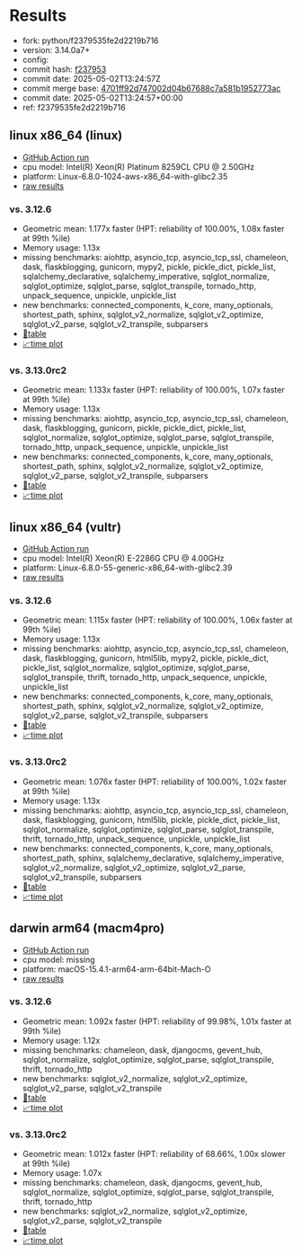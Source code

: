 # Results

- fork: python/f2379535fe2d2219b716
- version: 3.14.0a7+
- config: 
- commit hash: [f237953](https://github.com/python/cpython/commit/f237953)
- commit date: 2025-05-02T13:24:57Z
- commit merge base: [4701ff92d747002d04b67688c7a581b1952773ac](https://github.com/python/cpython/commit/4701ff92d747002d04b67688c7a581b1952773ac)
- commit date: 2025-05-02T13:24:57+00:00
- ref: f2379535fe2d2219b716

## linux x86_64 (linux)

- [GitHub Action run](https://github.com/facebookexperimental/free-threading-benchmarking/actions/runs/14796977487)
- cpu model: Intel(R) Xeon(R) Platinum 8259CL CPU @ 2.50GHz
- platform: Linux-6.8.0-1024-aws-x86_64-with-glibc2.35
- [raw results](bm-20250502-linux-x86_64-python-f2379535fe2d2219b716-3.14.0a7%2B-f237953.json)

### vs. 3.12.6

- Geometric mean: 1.177x faster (HPT: reliability of 100.00%, 1.08x faster at 99th %ile)
- Memory usage: 1.13x
- missing benchmarks: aiohttp, asyncio_tcp, asyncio_tcp_ssl, chameleon, dask, flaskblogging, gunicorn, mypy2, pickle, pickle_dict, pickle_list, sqlalchemy_declarative, sqlalchemy_imperative, sqlglot_normalize, sqlglot_optimize, sqlglot_parse, sqlglot_transpile, tornado_http, unpack_sequence, unpickle, unpickle_list
- new benchmarks: connected_components, k_core, many_optionals, shortest_path, sphinx, sqlglot_v2_normalize, sqlglot_v2_optimize, sqlglot_v2_parse, sqlglot_v2_transpile, subparsers
- [📄table](bm-20250502-linux-x86_64-python-f2379535fe2d2219b716-3.14.0a7%2B-f237953-vs-3.12.6.md)
- [📈time plot](bm-20250502-linux-x86_64-python-f2379535fe2d2219b716-3.14.0a7%2B-f237953-vs-3.12.6.svg)

### vs. 3.13.0rc2

- Geometric mean: 1.133x faster (HPT: reliability of 100.00%, 1.07x faster at 99th %ile)
- Memory usage: 1.13x
- missing benchmarks: aiohttp, asyncio_tcp, asyncio_tcp_ssl, chameleon, dask, flaskblogging, gunicorn, pickle, pickle_dict, pickle_list, sqlglot_normalize, sqlglot_optimize, sqlglot_parse, sqlglot_transpile, tornado_http, unpack_sequence, unpickle, unpickle_list
- new benchmarks: connected_components, k_core, many_optionals, shortest_path, sphinx, sqlglot_v2_normalize, sqlglot_v2_optimize, sqlglot_v2_parse, sqlglot_v2_transpile, subparsers
- [📄table](bm-20250502-linux-x86_64-python-f2379535fe2d2219b716-3.14.0a7%2B-f237953-vs-3.13.0rc2.md)
- [📈time plot](bm-20250502-linux-x86_64-python-f2379535fe2d2219b716-3.14.0a7%2B-f237953-vs-3.13.0rc2.svg)

## linux x86_64 (vultr)

- [GitHub Action run](https://github.com/facebookexperimental/free-threading-benchmarking/actions/runs/14796977487)
- cpu model: Intel(R) Xeon(R) E-2286G CPU @ 4.00GHz
- platform: Linux-6.8.0-55-generic-x86_64-with-glibc2.39
- [raw results](bm-20250502-vultr-x86_64-python-f2379535fe2d2219b716-3.14.0a7%2B-f237953.json)

### vs. 3.12.6

- Geometric mean: 1.115x faster (HPT: reliability of 100.00%, 1.06x faster at 99th %ile)
- Memory usage: 1.13x
- missing benchmarks: aiohttp, asyncio_tcp, asyncio_tcp_ssl, chameleon, dask, flaskblogging, gunicorn, html5lib, mypy2, pickle, pickle_dict, pickle_list, sqlglot_normalize, sqlglot_optimize, sqlglot_parse, sqlglot_transpile, thrift, tornado_http, unpack_sequence, unpickle, unpickle_list
- new benchmarks: connected_components, k_core, many_optionals, shortest_path, sphinx, sqlglot_v2_normalize, sqlglot_v2_optimize, sqlglot_v2_parse, sqlglot_v2_transpile, subparsers
- [📄table](bm-20250502-vultr-x86_64-python-f2379535fe2d2219b716-3.14.0a7%2B-f237953-vs-3.12.6.md)
- [📈time plot](bm-20250502-vultr-x86_64-python-f2379535fe2d2219b716-3.14.0a7%2B-f237953-vs-3.12.6.svg)

### vs. 3.13.0rc2

- Geometric mean: 1.076x faster (HPT: reliability of 100.00%, 1.02x faster at 99th %ile)
- Memory usage: 1.13x
- missing benchmarks: aiohttp, asyncio_tcp, asyncio_tcp_ssl, chameleon, dask, flaskblogging, gunicorn, html5lib, pickle, pickle_dict, pickle_list, sqlglot_normalize, sqlglot_optimize, sqlglot_parse, sqlglot_transpile, thrift, tornado_http, unpack_sequence, unpickle, unpickle_list
- new benchmarks: connected_components, k_core, many_optionals, shortest_path, sphinx, sqlalchemy_declarative, sqlalchemy_imperative, sqlglot_v2_normalize, sqlglot_v2_optimize, sqlglot_v2_parse, sqlglot_v2_transpile, subparsers
- [📄table](bm-20250502-vultr-x86_64-python-f2379535fe2d2219b716-3.14.0a7%2B-f237953-vs-3.13.0rc2.md)
- [📈time plot](bm-20250502-vultr-x86_64-python-f2379535fe2d2219b716-3.14.0a7%2B-f237953-vs-3.13.0rc2.svg)

## darwin arm64 (macm4pro)

- [GitHub Action run](https://github.com/facebookexperimental/free-threading-benchmarking/actions/runs/14796977487)
- cpu model: missing
- platform: macOS-15.4.1-arm64-arm-64bit-Mach-O
- [raw results](bm-20250502-macm4pro-arm64-python-f2379535fe2d2219b716-3.14.0a7%2B-f237953.json)

### vs. 3.12.6

- Geometric mean: 1.092x faster (HPT: reliability of 99.98%, 1.01x faster at 99th %ile)
- Memory usage: 1.12x
- missing benchmarks: chameleon, dask, djangocms, gevent_hub, sqlglot_normalize, sqlglot_optimize, sqlglot_parse, sqlglot_transpile, thrift, tornado_http
- new benchmarks: sqlglot_v2_normalize, sqlglot_v2_optimize, sqlglot_v2_parse, sqlglot_v2_transpile
- [📄table](bm-20250502-macm4pro-arm64-python-f2379535fe2d2219b716-3.14.0a7%2B-f237953-vs-3.12.6.md)
- [📈time plot](bm-20250502-macm4pro-arm64-python-f2379535fe2d2219b716-3.14.0a7%2B-f237953-vs-3.12.6.svg)

### vs. 3.13.0rc2

- Geometric mean: 1.012x faster (HPT: reliability of 68.66%, 1.00x slower at 99th %ile)
- Memory usage: 1.07x
- missing benchmarks: chameleon, dask, djangocms, gevent_hub, sqlglot_normalize, sqlglot_optimize, sqlglot_parse, sqlglot_transpile, thrift, tornado_http
- new benchmarks: sqlglot_v2_normalize, sqlglot_v2_optimize, sqlglot_v2_parse, sqlglot_v2_transpile
- [📄table](bm-20250502-macm4pro-arm64-python-f2379535fe2d2219b716-3.14.0a7%2B-f237953-vs-3.13.0rc2.md)
- [📈time plot](bm-20250502-macm4pro-arm64-python-f2379535fe2d2219b716-3.14.0a7%2B-f237953-vs-3.13.0rc2.svg)

